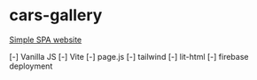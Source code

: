 # cars-gallery
[Simple SPA website](https://asphalt-gallery.web.app/)

[-] Vanilla JS
[-] Vite
[-] page.js
[-] tailwind
[-] lit-html
[-] firebase deployment